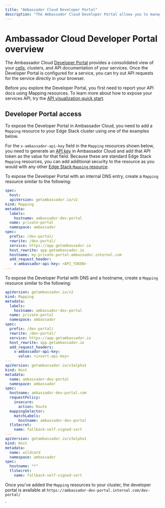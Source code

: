```yaml
---
title: "Ambassador Cloud Developer Portal"
description: "The Ambassador Cloud Developer Portal allows you to manage your services and their API. Learn how to expose the API with the Mapping custom resource."
---
```


# Ambassador Cloud Developer Portal overview

The Ambassador Cloud [Developer Portal](https://app.getambassador.io/cloud/dev-portal) provides a consolidated view of your [cells](../../service-catalog/concepts/cells), clusters, and API documentation of your services.  Once the Developer Portal is configured for a service, you can try out API requests for the service directly in your browser.

Before you explore the Developer Portal, you first need to report your API docs using Mapping resources. To learn more about how to expose your services API, try the [API visualization quick start](../../visualize-api/quick-start).


## Developer Portal access

To expose the Developer Portal in Ambassador Cloud, you need to add a `Mapping` resource to your Edge Stack cluster using one of the examples below. 

For the `x-ambassador-api-key` field in the `Mapping` resources shown below, you need to generate an [API key](https://app.getambassador.io/cloud/settings/api-key) in Ambassador Cloud and add that API token as the value for that field. Because these are standard Edge Stack `Mapping` resources, you can add additional security to the resource as you would with any other [Edge Stack `Mapping` resource](../../../../edge-stack/latest/topics/using/intro-mappings/#introduction-to-the-mapping-resource).

To expose the Developer Portal with an internal DNS entry, create a `Mapping` resource similar to the following: 

```yaml
spec:
  host: 
  apiVersion: getambassador.io/v2
kind: Mapping
metadata:
  labels:
    hostname: ambassador-dev-portal
  name: private-portal
  namespace: ambassador
spec:
  prefix: /dev-portal/
  rewrite: /dev-portal/
  service: https://app.getambassador.io
  host_rewrite: app.getambassador.io
  hostname: my-private-portal-ambassador.internal.com
  add_request_header:
    x-ambassador-api-key: <API_TOKEN>
---
```

To expose the Developer Portal with DNS and a hostname, create a `Mapping` resource similar to the following: 

```yaml
apiVersion: getambassador.io/v2
kind: Mapping
metadata:
  labels:
    hostname: ambassador-dev-portal
  name: private-portal
  namespace: ambassador
spec:
  prefix: /dev-portal/
  rewrite: /dev-portal/
  service: https://app.getambassador.io
  host_rewrite: app.getambassador.io
  add_request_headers:
    x-ambassador-api-key:
      value: <insert-api-key>
---
apiVersion: getambassador.io/v3alpha1
kind: Host
metadata:
  name: ambassador-dev-portal
  namespace: ambassador
spec:
  hostname: ambassador-dev-portal.com
  requestPolicy:
    insecure:
      action: Route
  mappingSelector:
    matchLabels:
      hostname: ambassador-dev-portal
  tlsSecret:
    name: fallback-self-signed-cert
---
apiVersion: getambassador.io/v3alpha1
kind: Host
metadata:
  name: wildcard
  namespace: ambassador
spec:
  hostname: "*"
  tlsSecret:
    name: fallback-self-signed-cert
```

Once you've added the `Mapping` resources to your cluster, the developer portal is available at `https://ambassador-dev-portal.internal.com/dev-portal/`


`
